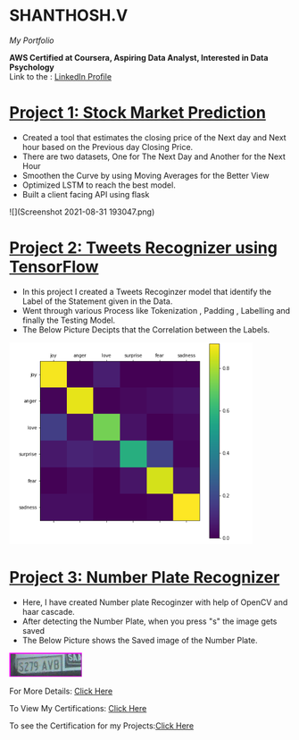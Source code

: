 # SHANTHOSH.V
 _My Portfolio_
 
 **AWS Certified at Coursera, Aspiring Data Analyst, Interested in Data Psychology**                                          
 Link to the : [LinkedIn Profile](www.linkedin.com/in/shanthoshvenkat0815)

# [Project 1: Stock Market Prediction](https://github.com/shanthosh-SP/heroku-demo) 
* Created a tool that estimates the closing price of the Next day and Next hour based on the Previous day Closing Price.
* There are two datasets, One for The Next Day and Another for the Next Hour
*  Smoothen the Curve by using Moving Averages for the Better View
* Optimized LSTM to reach the best model. 
* Built a client facing API using flask 

![](Screenshot 2021-08-31 193047.png)


# [Project 2: Tweets Recognizer using TensorFlow](https://github.com/shanthosh-SP/Tweet_Recoginzation) 
* In this project I created a Tweets Recoginzer model that identify the Label of the Statement given in the Data.
* Went through various Process like Tokenization , Padding , Labelling and finally the Testing Model.
* The Below Picture Decipts that the Correlation between the Labels.

![](image_2021-08-31_203946.png)

# [Project 3: Number Plate Recognizer](https://github.com/shanthosh-SP/Nplate_detect) 
* Here, I have created Number plate Recoginzer with help of OpenCV and haar cascade.
* After detecting the Number Plate, when you press "s" the image gets saved
* The Below Picture shows the Saved image of the Number Plate.

![](NoPlate_7.jpg)

For More Details: [Click Here](https://github.com/shanthosh-SP/Webpage/tree/main/images/Resume)


To View My Certifications: [Click Here](https://github.com/shanthosh-SP/Webpage/tree/main/images/Certificates)

To see the Certification for my Projects:[Click Here](https://github.com/shanthosh-SP/Webpage/tree/main/images/Projects)
